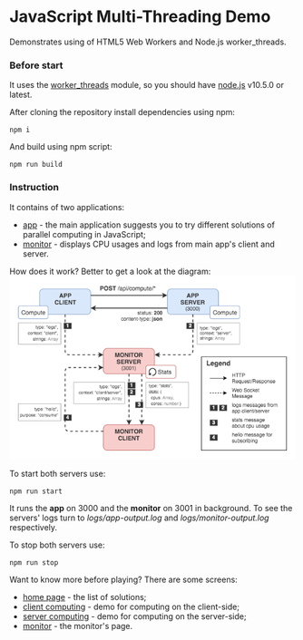 # JavaScript Multi-Threading Demo
Demonstrates using of HTML5 Web Workers and Node.js worker_threads.

### Before start
It uses the [worker_threads](https://nodejs.org/api/worker_threads.html) module, so you should have [node.js](https://nodejs.org) v10.5.0 or latest. 

After cloning the repository install dependencies using npm:
```shell
npm i
```

And build using npm script:
```shell
npm run build
```

### Instruction
It contains of two applications:
- [app](/app) - the main application suggests you to try different solutions of parallel computing in JavaScript;
- [monitor](/monitor) - displays CPU usages and logs from main app's client and server.

How does it work? Better to get a look at the diagram:
![block-diagram](/resources/block-diagram.png)

To start both servers use:
```shell
npm run start
```

It runs the **app** on 3000 and the **monitor** on 3001 in background. To see the servers' logs turn to *logs/app-output.log* and *logs/monitor-output.log* respectively.

To stop both servers use:
```shell
npm run stop
```

Want to know more before playing? There are some screens:
- [home page](/resources/screen-home.png) - the list of solutions;
- [client computing](/resources/screen-compute-client.png) - demo for computing on the client-side;
- [server computing](/resources/screen-compute-server.png) - demo for computing on the server-side;
- [monitor](/resources/screen-monitor.png) - the monitor's page.
